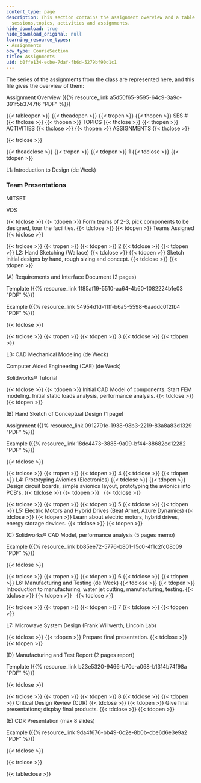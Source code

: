 ```yaml
---
content_type: page
description: This section contains the assignment overview and a table which includes
  sessions,topics, activities and assignments.
hide_download: true
hide_download_original: null
learning_resource_types:
- Assignments
ocw_type: CourseSection
title: Assignments
uid: b0ffe134-ecbe-7daf-fb6d-5279bf90d1c1
---
```


The series of the assignments from the class are represented here, and this file gives the overview of them:

Assignment Overview ({{% resource_link a5d50f65-9595-64c9-3a9c-391f5b3747f6 "PDF" %}})

{{< tableopen >}}
{{< theadopen >}}
{{< tropen >}}
{{< thopen >}}
SES #
{{< thclose >}}
{{< thopen >}}
TOPICS
{{< thclose >}}
{{< thopen >}}
ACTIVITIES
{{< thclose >}}
{{< thopen >}}
ASSIGNMENTS
{{< thclose >}}

{{< trclose >}}

{{< theadclose >}}
{{< tropen >}}
{{< tdopen >}}
1
{{< tdclose >}}
{{< tdopen >}}


L1: Introduction to Design (de Weck)

### Team Presentations

MITSET

VDS


{{< tdclose >}}
{{< tdopen >}}
Form teams of 2-3, pick components to be designed, tour the facilities.
{{< tdclose >}}
{{< tdopen >}}
Teams Assigned
{{< tdclose >}}

{{< trclose >}}
{{< tropen >}}
{{< tdopen >}}
2
{{< tdclose >}}
{{< tdopen >}}
L2: Hand Sketching (Wallace)
{{< tdclose >}}
{{< tdopen >}}
Sketch initial designs by hand, rough sizing and concept.
{{< tdclose >}}
{{< tdopen >}}


(A) Requirements and Interface Document (2 pages)

Template ({{% resource_link 1f85af19-5510-aa64-4b60-1082224b1e03 "PDF" %}})

Example ({{% resource_link 54954d1d-11ff-b6a5-5598-6aaddc0f2fb4 "PDF" %}})


{{< tdclose >}}

{{< trclose >}}
{{< tropen >}}
{{< tdopen >}}
3
{{< tdclose >}}
{{< tdopen >}}


L3: CAD Mechanical Modeling (de Weck)

Computer Aided Engineering (CAE) (de Weck)

Solidworks® Tutorial


{{< tdclose >}}
{{< tdopen >}}
Initial CAD Model of components. Start FEM modeling. Initial static loads analysis, performance analysis.
{{< tdclose >}}
{{< tdopen >}}


(B) Hand Sketch of Conceptual Design (1 page)

Assignment ({{% resource_link 0912791e-1938-98b3-2219-83a8a83d1329 "PDF" %}})

Example ({{% resource_link 18dc4473-3885-9a09-bf44-88682cd12282 "PDF" %}})


{{< tdclose >}}

{{< trclose >}}
{{< tropen >}}
{{< tdopen >}}
4
{{< tdclose >}}
{{< tdopen >}}
L4: Prototyping Avionics (Electronics)
{{< tdclose >}}
{{< tdopen >}}
Design circuit boards, simple avionics layout, prototyping the avionics into PCB's.
{{< tdclose >}}
{{< tdopen >}}
 
{{< tdclose >}}

{{< trclose >}}
{{< tropen >}}
{{< tdopen >}}
5
{{< tdclose >}}
{{< tdopen >}}
L5: Electric Motors and Hybrid Drives (Beat Arnet, Azure Dynamics)
{{< tdclose >}}
{{< tdopen >}}
Learn about electric motors, hybrid drives, energy storage devices.
{{< tdclose >}}
{{< tdopen >}}


(C) Solidworks® CAD Model, performance analysis (5 pages memo)

Example ({{% resource_link bb85ee72-5776-b801-15c0-4f1c2fc08c09 "PDF" %}})


{{< tdclose >}}

{{< trclose >}}
{{< tropen >}}
{{< tdopen >}}
6
{{< tdclose >}}
{{< tdopen >}}
L6: Manufacturing and Testing (de Weck)
{{< tdclose >}}
{{< tdopen >}}
Introduction to manufacturing, water jet cutting, manufacturing, testing.
{{< tdclose >}}
{{< tdopen >}}
 
{{< tdclose >}}

{{< trclose >}}
{{< tropen >}}
{{< tdopen >}}
7
{{< tdclose >}}
{{< tdopen >}}


L7: Microwave System Design (Frank Willwerth, Lincoln Lab)


{{< tdclose >}}
{{< tdopen >}}
Prepare final presentation.
{{< tdclose >}}
{{< tdopen >}}


(D) Manufacturing and Test Report (2 pages report)

Template ({{% resource_link b23e5320-9466-b70c-a068-b1314b74f98a "PDF" %}})


{{< tdclose >}}

{{< trclose >}}
{{< tropen >}}
{{< tdopen >}}
8
{{< tdclose >}}
{{< tdopen >}}
Critical Design Review (CDR)
{{< tdclose >}}
{{< tdopen >}}
Give final presentations; display final products.
{{< tdclose >}}
{{< tdopen >}}


(E) CDR Presentation (max 8 slides)

Example ({{% resource_link 9da4f676-bb49-0c2e-8b0b-cbe6d6e3e9a2 "PDF" %}})


{{< tdclose >}}

{{< trclose >}}

{{< tableclose >}}